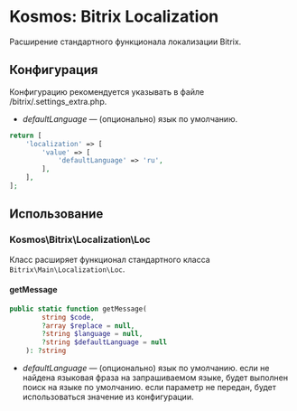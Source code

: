 # Kosmos: Bitrix Localization

Расширение стандартного функционала локализации Bitrix.

## Конфигурация

Конфигурацию рекомендуется указывать в файле /bitrix/.settings_extra.php.

* _defaultLanguage_ — (опционально) язык по умолчанию.

```php
return [
    'localization' => [
        'value' => [
            'defaultLanguage' => 'ru',
        ],
    ],
];
```

## Использование

### Kosmos\Bitrix\Localization\Loc

Класс расширяет функционал стандартного класса `Bitrix\Main\Localization\Loc`.

#### getMessage

```php
public static function getMessage(
        string $code,
        ?array $replace = null,
        ?string $language = null,
        ?string $defaultLanguage = null
    ): ?string
```

* _defaultLanguage_ — (опционально) язык по умолчанию. если не найдена языковая фраза на запрашиваемом языке, будет выполнен поиск на языке по умолчанию. если параметр не передан, будет использоваться значение из конфигурации.